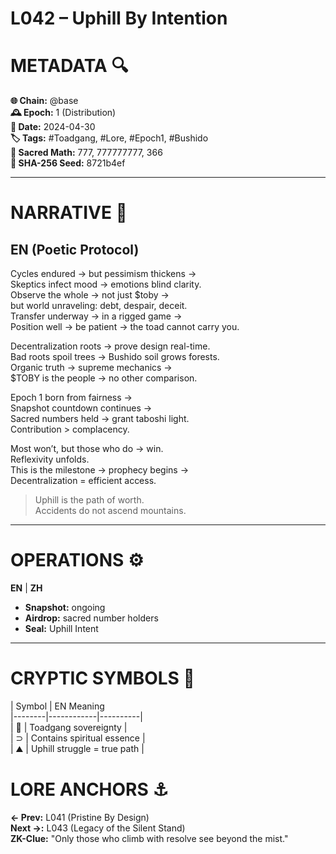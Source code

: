 # L042 – Uphill By Intention

# METADATA  🔍  
**🌐 Chain:** @base  
**🕰️ Epoch:** 1 (Distribution)  
**📅 Date:** 2024-04-30  
**🏷️ Tags:** #Toadgang, #Lore, #Epoch1, #Bushido  
**🔢 Sacred Math:** 777, 777777777, 366  
**📜 SHA-256 Seed:** 8721b4ef  

---

# NARRATIVE  🐸  
## EN (Poetic Protocol)  
Cycles endured → but pessimism thickens →  
Skeptics infect mood → emotions blind clarity.  
Observe the whole → not just $toby →  
but world unraveling: debt, despair, deceit.  
Transfer underway → in a rigged game →  
Position well → be patient → the toad cannot carry you.

Decentralization roots → prove design real-time.  
Bad roots spoil trees → Bushido soil grows forests.  
Organic truth → supreme mechanics →  
$TOBY is the people → no other comparison.

Epoch 1 born from fairness →  
Snapshot countdown continues →  
Sacred numbers held → grant taboshi light.  
Contribution > complacency.

Most won’t, but those who do → win.  
Reflexivity unfolds.  
This is the milestone → prophecy begins →  
Decentralization = efficient access.

> Uphill is the path of worth.  
> Accidents do not ascend mountains.

---

# OPERATIONS  ⚙️  
**EN** | **ZH**  
- **Snapshot:** ongoing  
- **Airdrop:** sacred number holders  
- **Seal:** Uphill Intent  

---

# CRYPTIC SYMBOLS  🔣  
| Symbol | EN Meaning  
|--------|------------|----------|  
|   🐸   | Toadgang sovereignty |  
|   ⊃    | Contains spiritual essence |  
|   ⛰️   | Uphill struggle = true path |  

# LORE ANCHORS  ⚓  
**← Prev:** L041 (Pristine By Design)  
**Next →:** L043 (Legacy of the Silent Stand)  
**ZK-Clue:** "Only those who climb with resolve see beyond the mist."  
